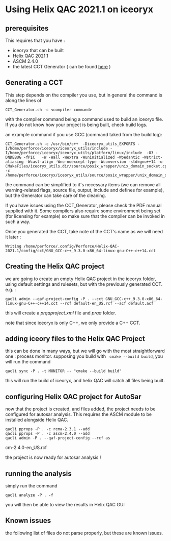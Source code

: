 # Using Helix QAC 2021.1 on iceoryx


## prerequisites

This requires that you have :

 - iceoryx that can be built
 - Helix QAC 2021.1
 - ASCM 2.4.0
 - the latest CCT Generator ( can be found [here](http://products.prqa.com/Common/CCT_Generator/) )

## Generating a CCT

This step depends on the compiler you use, but in general the command is along the lines of 

    CCT_Generator.sh -c <compiler command>

with the compiler command being a command used to build an iceoryx file. If you do not know how your project is being built, check build logs.

an example command if you use GCC (command taked from the build log):

    CCT_Generator.sh -c /usr/bin/c++  -Diceoryx_utils_EXPORTS -I/home/perforce/iceoryx/iceoryx_utils/include -I/home/perforce/iceoryx/iceoryx_utils/platform/linux/include  -O3 -DNDEBUG -fPIC   -W -Wall -Wextra -Wuninitialized -Wpedantic -Wstrict-aliasing -Wcast-align -Wno-noexcept-type -Wconversion -std=gnu++14 -o CMakeFiles/iceoryx_utils.dir/source/posix_wrapper/unix_domain_socket.cpp.o -c /home/perforce/iceoryx/iceoryx_utils/source/posix_wrapper/unix_domain_socket.cpp
the command can be simplified to it's necessary items (we can remove all warning-related flags, source file, output, include and defines for example), but the Generator can take care of the cleaning.

If you have issues using the CCT_Generator, please check the PDF manual supplied with it. Some compilers also require some environment being set (for licensing for example) so make sure that the compiler can be invoked in such a way.

Once you generated the CCT, take note of the CCT's name as we will need it later :

    Writing /home/perforce/.config/Perforce/Helix-QAC-2021.1/config/cct/GNU_GCC-c++_9.3.0-x86_64-linux-gnu-C++-c++14.cct


## Creating the Helix QAC project

we are going to create an empty Helix QAC project in the iceoryx folder, using default settings and rulesets, but with the previously generated CCT. e.g. :

    qacli admin --qaf-project-config -P . --cct GNU_GCC-c++_9.3.0-x86_64-linux-gnu-C++-c++14.cct --rcf default-en_US.rcf --acf default.acf

this will create a *prqaproject.xml* file and *prqa* folder.

note that since iceoryx is only C++, we only provide a C++ CCT.

## adding iceory files to the Helix QAC Project
this can be done in many ways, but we will go with the most straightforward one : process monitor.
supposing you build with ` cmake --build build`, you will run the command

    qacli sync -P . -t MONITOR -- "cmake --build build"
this will run the build of iceoryx, and helix QAC will catch all files being built.

## configuring Helix QAC project for AutoSar

now that the project is created, and files added, the project needs to be configured for autosar analysis. This requires the ASCM module to be installed alongside Helix QAC.

    qacli pprops -P . -c rcma-2.3.1 --add
    qacli pprops -P . -c ascm-2.4.0 --add
    qacli admin -P . --qaf-project-config --rcf as
cm-2.4.0-en_US.rcf
    
the project is now ready for autosar analysis !

## running the analysis
simply run the command 

    qacli analyze -P . -f

you will then be able to view the results in Helix QAC GUI

## Known issues


the following list of files do not parse properly, but these are known issues.

